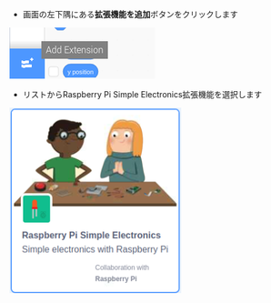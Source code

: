 - 画面の左下隅にある**拡張機能を追加**ボタンをクリックします

![拡張機能を追加アイコン（2つのブロックにプラス記号が付いたもの）が強調表示されています。](images/add-extension.png)

- リストからRaspberry Pi Simple Electronics拡張機能を選択します

![拡張機能リストのRaspberry Pi Simple Electronics拡張機能アイコン。](images/gpio-extension.png)